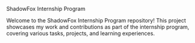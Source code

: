 ShadowFox Internship Program

Welcome to the ShadowFox Internship Program repository! This project showcases my work and contributions as part of the internship program, covering various tasks, projects, and learning experiences.

